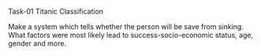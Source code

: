 Task-01 Titanic Classification

Make a system which tells whether the person will be save from sinking. What factors were most likely lead to success-socio-economic status, age, gender and more.
